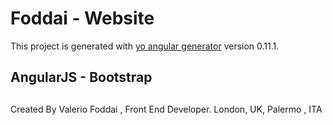 # Foddai - Website

This project is generated with [yo angular generator](https://github.com/yeoman/generator-angular)
version 0.11.1.

## AngularJS - Bootstrap

## 

Created By Valerio Foddai , Front End Developer.
London, UK, Palermo , ITA
